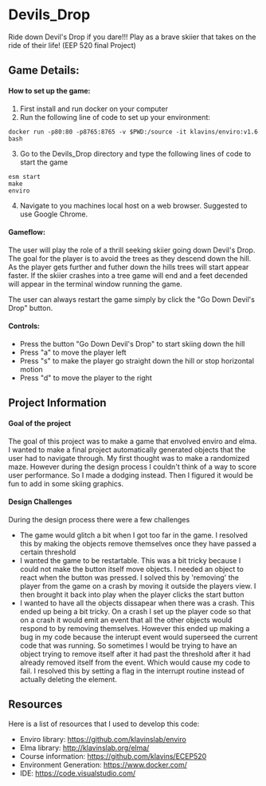 # Devils_Drop
Ride down Devil's Drop if you dare!!! Play as a brave skiier that takes on the ride of their life!
(EEP 520 final Project)

## Game Details:
#### How to set up the game:
1. First install and run docker on your computer
2. Run the following line of code to set up your environment:
```
docker run -p80:80 -p8765:8765 -v $PWD:/source -it klavins/enviro:v1.6 bash
```
3. Go to the Devils_Drop directory and type the following lines of code to start the game
```
esm start
make
enviro
```
4. Navigate to you machines local host on a web browser. Suggested to use Google Chrome. 

#### Gameflow:
The user will play the role of a thrill seeking skiier going down Devil's Drop. The goal for the player is to avoid the trees as they descend down the hill. As the player gets further and futher down the hills trees will start appear faster. If the skiier crashes into a tree game will end and a feet decended will appear in the terminal window running the game. 

The user can always restart the game simply by click the "Go Down Devil's Drop" button.

#### Controls:
- Press the button "Go Down Devil's Drop" to start skiing down the hill
- Press "a" to move the player left
- Press "s" to make the player go straight down the hill or stop horizontal motion
- Press "d" to move the player to the right

## Project Information
#### Goal of the project
The goal of this project was to make a game that envolved enviro and elma. I wanted to make a final project automatically generated objects that the user had to navigate through. My first thought was to make a randomized maze. However during the design process I couldn't think of a way to score user performance. So I made a dodging instead. Then I figured it would be fun to add in some skiing graphics.

#### Design Challenges
During the design process there were a few challenges
- The game would glitch a bit when I got too far in the game. I resolved this by making the objects remove themselves once they have passed a certain threshold
- I wanted the game to be restartable. This was a bit tricky because I could not make the button itself move objects. I needed an object to react when the button was pressed. I solved this by 'removing' the player from the game on a crash by moving it outside the players view. I then brought it back into play when the player clicks the start button
- I wanted to have all the objects dissapear when there was a crash. This ended up being a bit tricky. On a crash I set up the player code so that on a crash it would emit an event that all the other objects would respond to by removing themselves. However this ended up making a bug in my code because the interupt event would superseed the current code that was running. So sometimes I would be trying to have an object trying to remove itself after it had past the threshold after it had already removed itself from the event. Which would cause my code to fail. I resolved this by setting a flag in the interrupt routine instead of actually deleting the element. 

## Resources
Here is a list of resources that I used to develop this code:
- Enviro library: https://github.com/klavinslab/enviro
- Elma library: http://klavinslab.org/elma/
- Course information: https://github.com/klavins/ECEP520
- Environment Generation: https://www.docker.com/
- IDE: https://code.visualstudio.com/
